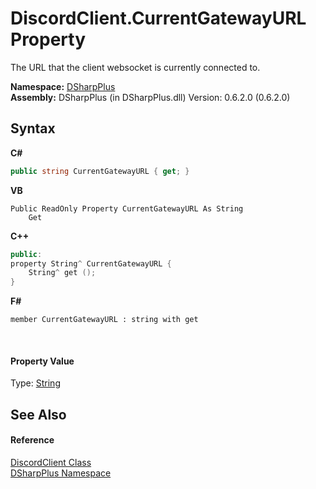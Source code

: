 # DiscordClient.CurrentGatewayURL Property 
 

The URL that the client websocket is currently connected to.

**Namespace:**&nbsp;<a href="503971eb-de5e-a570-9922-de9500a9b1cc">DSharpPlus</a><br />**Assembly:**&nbsp;DSharpPlus (in DSharpPlus.dll) Version: 0.6.2.0 (0.6.2.0)

## Syntax

**C#**<br />
``` C#
public string CurrentGatewayURL { get; }
```

**VB**<br />
``` VB
Public ReadOnly Property CurrentGatewayURL As String
	Get
```

**C++**<br />
``` C++
public:
property String^ CurrentGatewayURL {
	String^ get ();
}
```

**F#**<br />
``` F#
member CurrentGatewayURL : string with get

```

<br />

#### Property Value
Type: <a href="http://msdn2.microsoft.com/en-us/library/s1wwdcbf" target="_blank">String</a>

## See Also


#### Reference
<a href="8f8cbf24-03e9-53cc-389f-2ba10a699065">DiscordClient Class</a><br /><a href="503971eb-de5e-a570-9922-de9500a9b1cc">DSharpPlus Namespace</a><br />